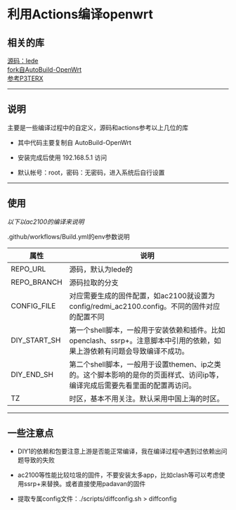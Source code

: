 # 利用Actions编译openwrt

## 相关的库

[源码：lede](https://github.com/coolsnowwolf/lede)  
[fork自AutoBuild-OpenWrt](https://github.com/esirplayground/AutoBuild-OpenWrt)  
[参考P3TERX](https://github.com/P3TERX/Actions-OpenWrt)

---

## 说明

主要是一些编译过程中的自定义，源码和actions参考以上几位的库  

- 其中代码主要复制自 AutoBuild-OpenWrt

- 安装完成后使用 192.168.5.1 访问

- 默认帐号：root，密码：无密码，进入系统后自行设置

---

## 使用

*以下以ac2100的编译来说明*

.github/workflows/Build.yml的env参数说明  

|  属性   | 说明  |
|  ----  | ----  |
| REPO_URL  | 源码，默认为lede的 |
| REPO_BRANCH  | 源码拉取的分支 |
| CONFIG_FILE  | 对应需要生成的固件配置，如ac2100就设置为 config/redmi_ac2100.config。不同的固件对应的配置不同 |
| DIY_START_SH  | 第一个shell脚本，一般用于安装依赖和插件。比如openclash、ssrp+。注意脚本中引用的依赖，如果上游依赖有问题会导致编译不成功。 |
| DIY_END_SH  | 第二个shell脚本，一般用于设置themen、ip之类的。这个脚本影响的是你的页面样式、访问ip等，编译完成后需要先看里面的配置再访问。 |
| TZ  | 时区，基本不用关注。默认采用中国上海的时区。 |

---

## 一些注意点

- DIY1的依赖和包要注意上游是否能正常编译，我在编译过程中遇到过依赖出问题导致的失败

- ac2100等性能比较垃圾的固件，不要安装太多app，比如clash等可以考虑使用ssrp+来替换。或者直接使用padavan的固件

- 提取专属config文件：./scripts/diffconfig.sh > diffconfig
